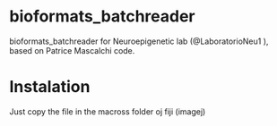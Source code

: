 # bioformats_batchreader
bioformats_batchreader for Neuroepigenetic lab (@LaboratorioNeu1
), based on Patrice Mascalchi code.
# Instalation
Just copy the file in the macross folder oj fiji (imagej)
